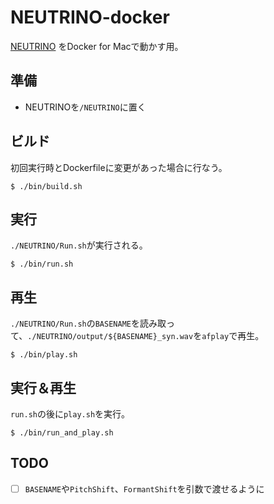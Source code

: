 # NEUTRINO-docker

[NEUTRINO](https://n3utrino.work/) をDocker for Macで動かす用。

## 準備

- NEUTRINOを`/NEUTRINO`に置く

## ビルド

初回実行時とDockerfileに変更があった場合に行なう。

```
$ ./bin/build.sh
```

## 実行

`./NEUTRINO/Run.sh`が実行される。

```
$ ./bin/run.sh
```

## 再生

`./NEUTRINO/Run.sh`の`BASENAME`を読み取って、`./NEUTRINO/output/${BASENAME}_syn.wav`を`afplay`で再生。

```
$ ./bin/play.sh
```

## 実行＆再生

`run.sh`の後に`play.sh`を実行。

```
$ ./bin/run_and_play.sh
```

## TODO

- [ ] `BASENAME`や`PitchShift`、`FormantShift`を引数で渡せるように
